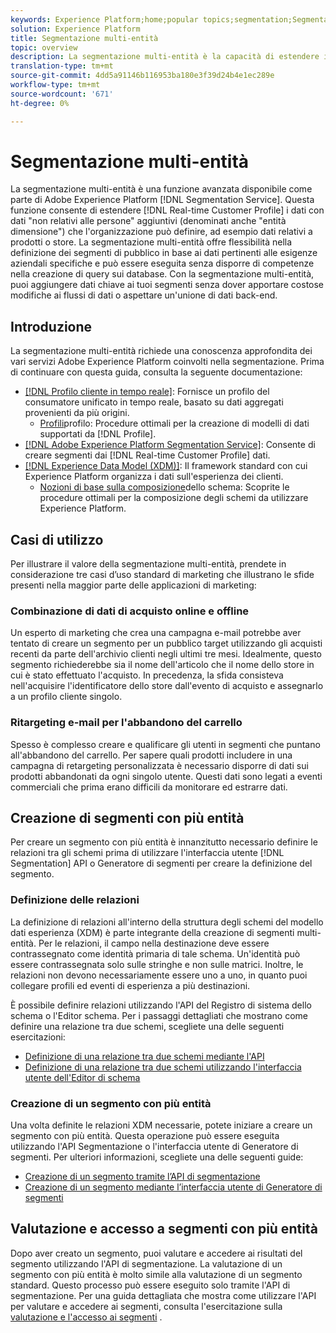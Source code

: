 ```yaml
---
keywords: Experience Platform;home;popular topics;segmentation;Segmentation;segment service;segments;Segments;multi-entity;multi-entity segmentation;multi-entity segments;
solution: Experience Platform
title: Segmentazione multi-entità
topic: overview
description: La segmentazione multi-entità è la capacità di estendere i dati del profilo con dati aggiuntivi basati su prodotti, store o altre classi non di profilo. Una volta connessi, i dati di altre classi diventano disponibili come se fossero nativi dello schema Profilo.
translation-type: tm+mt
source-git-commit: 4dd5a91146b116953ba180e3f39d24b4e1ec289e
workflow-type: tm+mt
source-wordcount: '671'
ht-degree: 0%

---
```



# Segmentazione multi-entità

La segmentazione multi-entità è una funzione avanzata disponibile come parte di Adobe Experience Platform [!DNL Segmentation Service]. Questa funzione consente di estendere [!DNL Real-time Customer Profile] i dati con dati &quot;non relativi alle persone&quot; aggiuntivi (denominati anche &quot;entità dimensione&quot;) che l&#39;organizzazione può definire, ad esempio dati relativi a prodotti o store. La segmentazione multi-entità offre flessibilità nella definizione dei segmenti di pubblico in base ai dati pertinenti alle esigenze aziendali specifiche e può essere eseguita senza disporre di competenze nella creazione di query sui database. Con la segmentazione multi-entità, puoi aggiungere dati chiave ai tuoi segmenti senza dover apportare costose modifiche ai flussi di dati o aspettare un&#39;unione di dati back-end.

## Introduzione

La segmentazione multi-entità richiede una conoscenza approfondita dei vari servizi Adobe Experience Platform coinvolti nella segmentazione. Prima di continuare con questa guida, consulta la seguente documentazione:

* [[!DNL Profilo cliente in tempo reale]](../profile/home.md): Fornisce un profilo del consumatore unificato in tempo reale, basato su dati aggregati provenienti da più origini.
   * [Profili](../profile/guardrails.md)profilo: Procedure ottimali per la creazione di modelli di dati supportati da [!DNL Profile].
* [[!DNL Adobe Experience Platform Segmentation Service]](./home.md): Consente di creare segmenti dai [!DNL Real-time Customer Profile] dati.
* [[!DNL Experience Data Model (XDM)]](../xdm/home.md): Il framework standard con cui  Experience Platform organizza i dati sull&#39;esperienza dei clienti.
   * [Nozioni di base sulla composizione](../xdm/schema/composition.md#union)dello schema: Scoprite le procedure ottimali per la composizione degli schemi da utilizzare  Experience Platform.

## Casi di utilizzo

Per illustrare il valore della segmentazione multi-entità, prendete in considerazione tre casi d’uso standard di marketing che illustrano le sfide presenti nella maggior parte delle applicazioni di marketing:

### Combinazione di dati di acquisto online e offline

Un esperto di marketing che crea una campagna e-mail potrebbe aver tentato di creare un segmento per un pubblico target utilizzando gli acquisti recenti da parte dell&#39;archivio clienti negli ultimi tre mesi. Idealmente, questo segmento richiederebbe sia il nome dell&#39;articolo che il nome dello store in cui è stato effettuato l&#39;acquisto. In precedenza, la sfida consisteva nell&#39;acquisire l&#39;identificatore dello store dall&#39;evento di acquisto e assegnarlo a un profilo cliente singolo.

### Ritargeting e-mail per l&#39;abbandono del carrello

Spesso è complesso creare e qualificare gli utenti in segmenti che puntano all&#39;abbandono del carrello. Per sapere quali prodotti includere in una campagna di retargeting personalizzata è necessario disporre di dati sui prodotti abbandonati da ogni singolo utente. Questi dati sono legati a eventi commerciali che prima erano difficili da monitorare ed estrarre dati.

## Creazione di segmenti con più entità

Per creare un segmento con più entità è innanzitutto necessario definire le relazioni tra gli schemi prima di utilizzare l&#39;interfaccia utente [!DNL Segmentation] API o Generatore di segmenti per creare la definizione del segmento.

### Definizione delle relazioni

La definizione di relazioni all&#39;interno della struttura degli schemi del modello dati esperienza (XDM) è parte integrante della creazione di segmenti multi-entità. Per le relazioni, il campo nella destinazione deve essere contrassegnato come identità primaria di tale schema. Un&#39;identità può essere contrassegnata solo sulle stringhe e non sulle matrici. Inoltre, le relazioni non devono necessariamente essere uno a uno, in quanto puoi collegare profili ed eventi di esperienza a più destinazioni.

È possibile definire relazioni utilizzando l&#39;API del Registro di sistema dello schema o l&#39;Editor schema. Per i passaggi dettagliati che mostrano come definire una relazione tra due schemi, scegliete una delle seguenti esercitazioni:

* [Definizione di una relazione tra due schemi mediante l&#39;API](../xdm/tutorials/relationship-api.md)
* [Definizione di una relazione tra due schemi utilizzando l&#39;interfaccia utente dell&#39;Editor di schema](../xdm/tutorials/relationship-ui.md)

### Creazione di un segmento con più entità

Una volta definite le relazioni XDM necessarie, potete iniziare a creare un segmento con più entità. Questa operazione può essere eseguita utilizzando l&#39;API Segmentazione o l&#39;interfaccia utente di Generatore di segmenti. Per ulteriori informazioni, scegliete una delle seguenti guide:

* [Creazione di un segmento tramite l’API di segmentazione](./tutorials/create-a-segment.md)
* [Creazione di un segmento mediante l’interfaccia utente di Generatore di segmenti](./ui/overview.md)

## Valutazione e accesso a segmenti con più entità

Dopo aver creato un segmento, puoi valutare e accedere ai risultati del segmento utilizzando l&#39;API di segmentazione. La valutazione di un segmento con più entità è molto simile alla valutazione di un segmento standard. Questo processo può essere eseguito solo tramite l&#39;API di segmentazione. Per una guida dettagliata che mostra come utilizzare l&#39;API per valutare e accedere ai segmenti, consulta l&#39;esercitazione sulla [valutazione e l&#39;accesso ai segmenti](./tutorials/evaluate-a-segment.md) .
